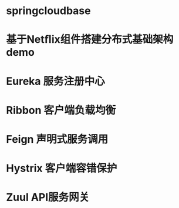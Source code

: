 # springcloudbase  
# 基于Netﬂix组件搭建分布式基础架构demo  
# Eureka                    服务注册中心   
# Ribbon                    客户端负载均衡   
# Feign                     声明式服务调用   
# Hystrix                   客户端容错保护   
# Zuul                      API服务网关   
